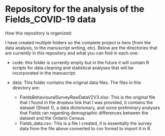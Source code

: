 # Repository for the analysis of the Fields_COVID-19 data

How this repository is organized:

I have created multiple folders so the complete project is here (from the data analysis, to the manuscript writing, etc). Below are the directories that are currently in this repository and what you can find in each one:

- code:  this folder is currently empty but in the future it will contain R scripts for data cleaning and statistical analyses that will be incorporated in the manuscript.

- data: This folder contains the original data files. The files in this directory are:
    - FieldsBehaviouralSurveyRawDataV2V3.xlsx: This is the original file that I found in the dropbox link that I was provided, it contains the dataset (Sheet 1), a data dictorionary, and some preliminary analyses that Fields ran regarding demographic differences between the dataset and the Ontario Census.
    - Fields_data.csv: This is a file I created, it is essentially the survey data from the file above converted to csv format to import it in R.
